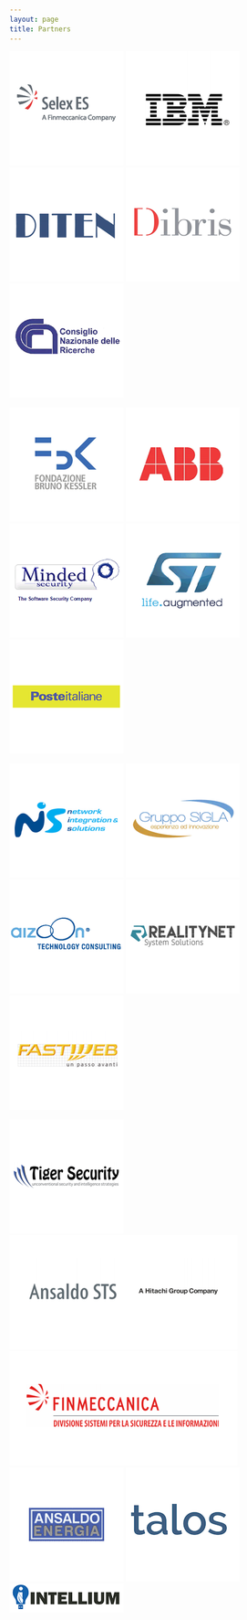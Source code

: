 ```yaml
---
layout: page
title: Partners
---
```


[![Selex ES](/logo/sponsor/selex-es-q.gif)](http://www.selex-es.com/it) [![IBM](/logo/sponsor/ibm-big.gif)](http://www.ibm.com/it-it/) [![DITEN](/logo/sponsor/diten-q.gif)](http://www.diten.unige.it/index.php?lang=it) [![DIBRIS](/logo/sponsor/dibris-q.gif)](http://www.dibris.unige.it/) [![CNR](/logo/sponsor/cnr-q.gif)](http://www.netsec.ieiit.cnr.it/)
 
[![FBK](/logo/sponsor/fondazione-bruno-kessler-q.gif)](http://www.fbk.eu/it/front-page) [![ABB](/logo/sponsor/ABB-q.gif)](http://www.abb.com/) [![Minded Security](/logo/sponsor/minded_security.png)](https://www.mindedsecurity.com/) [![ST](/logo/sponsor/life-augmented-q.gif)](http://www.st.com/web/en/home.html) [![Poste](/logo/sponsor/poste-italiane-q.gif)](http://www.poste.it/)

[![NIS](/logo/sponsor/nis.gif)](http://www.nispro.it/) [![Sigla](/logo/sponsor/grupposigla-q.gif)](http://www.grupposigla.it/) [![aizoon](/logo/sponsor/aizoon-q.gif)](https://www.aizoongroup.com/home.aspx#intro) [![RealityNet](/logo/sponsor/reality-net-q2.gif)](http://www.realitynet.it/) [![Fastweb](/logo/sponsor/Fastweb.gif)](http://www.fastwebnet.it/)

[![Tiger](/logo/sponsor/tiger-security.gif)](https://www.tigersecurity.pro/) [![AnsaldoSTS](/logo/sponsor/ansaldo-sts.gif)](http://www.ansaldo-sts.com/it/index) [![Finmeccanica](/logo/sponsor/finmeccanicabig.gif)](http://www.finmeccanica.com/) [![AnsaldoEnergia](/logo/sponsor/AEN.gif)](http://www.ansaldoenergia.it/)
[![Talos](/logo/sponsor/talos-q.png)](https://www.talos-security.com/) [![Intellium](/logo/sponsor/intellium-q.png)](http://www.intelliumgroup.com/)  





